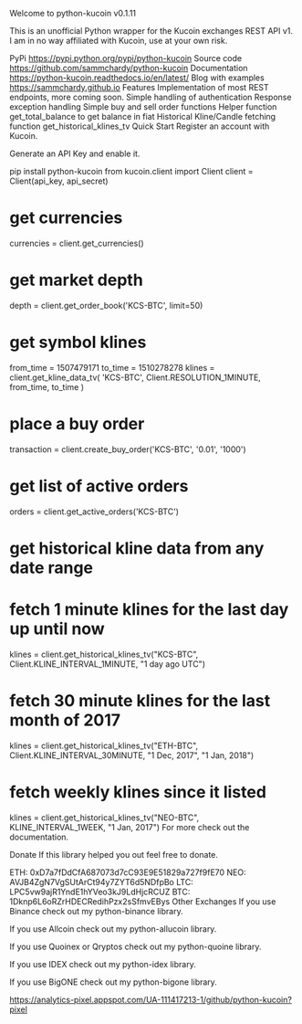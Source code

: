 Welcome to python-kucoin v0.1.11
          
This is an unofficial Python wrapper for the Kucoin exchanges REST API v1. I am in no way affiliated with Kucoin, use at your own risk.

PyPi
https://pypi.python.org/pypi/python-kucoin
Source code
https://github.com/sammchardy/python-kucoin
Documentation
https://python-kucoin.readthedocs.io/en/latest/
Blog with examples
https://sammchardy.github.io
Features
Implementation of most REST endpoints, more coming soon.
Simple handling of authentication
Response exception handling
Simple buy and sell order functions
Helper function get_total_balance to get balance in fiat
Historical Kline/Candle fetching function get_historical_klines_tv
Quick Start
Register an account with Kucoin.

Generate an API Key and enable it.

pip install python-kucoin
from kucoin.client import Client
client = Client(api_key, api_secret)

# get currencies
currencies = client.get_currencies()

# get market depth
depth = client.get_order_book('KCS-BTC', limit=50)

# get symbol klines
from_time = 1507479171
to_time = 1510278278
klines = client.get_kline_data_tv(
    'KCS-BTC',
    Client.RESOLUTION_1MINUTE,
    from_time,
    to_time
)

# place a buy order
transaction = client.create_buy_order('KCS-BTC', '0.01', '1000')

# get list of active orders
orders = client.get_active_orders('KCS-BTC')

# get historical kline data from any date range

# fetch 1 minute klines for the last day up until now
klines = client.get_historical_klines_tv("KCS-BTC", Client.KLINE_INTERVAL_1MINUTE, "1 day ago UTC")

# fetch 30 minute klines for the last month of 2017
klines = client.get_historical_klines_tv("ETH-BTC", Client.KLINE_INTERVAL_30MINUTE, "1 Dec, 2017", "1 Jan, 2018")

# fetch weekly klines since it listed
klines = client.get_historical_klines_tv("NEO-BTC", KLINE_INTERVAL_1WEEK, "1 Jan, 2017")
For more check out the documentation.

Donate
If this library helped you out feel free to donate.

ETH: 0xD7a7fDdCfA687073d7cC93E9E51829a727f9fE70
NEO: AVJB4ZgN7VgSUtArCt94y7ZYT6d5NDfpBo
LTC: LPC5vw9ajR1YndE1hYVeo3kJ9LdHjcRCUZ
BTC: 1Dknp6L6oRZrHDECRedihPzx2sSfmvEBys
Other Exchanges
If you use Binance check out my python-binance library.

If you use Allcoin check out my python-allucoin library.

If you use Quoinex or Qryptos check out my python-quoine library.

If you use IDEX check out my python-idex library.

If you use BigONE check out my python-bigone library.

https://analytics-pixel.appspot.com/UA-111417213-1/github/python-kucoin?pixel
